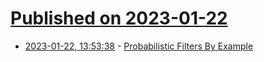 # [Published on 2023-01-22](index.md)

* [2023-01-22, 13:53:38](https://lobste.rs/s/6ospgk/probabilistic_filters_by_example) - [Probabilistic Filters By Example](https://bdupras.github.io/filter-tutorial/)
